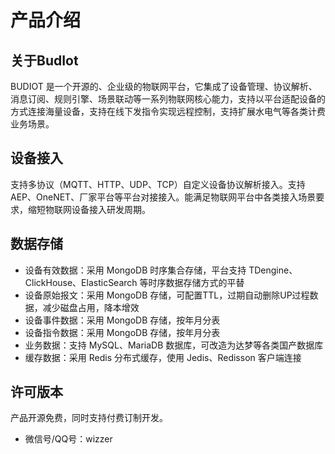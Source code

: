 # 产品介绍

## 关于BudIot
BUDIOT 是一个开源的、企业级的物联网平台，它集成了设备管理、协议解析、消息订阅、规则引擎、场景联动等一系列物联网核心能力，支持以平台适配设备的方式连接海量设备，支持在线下发指令实现远程控制，支持扩展水电气等各类计费业务场景。

## 设备接入

支持多协议（MQTT、HTTP、UDP、TCP）自定义设备协议解析接入。支持 AEP、OneNET、厂家平台等平台对接接入。能满足物联网平台中各类接入场景要求，缩短物联网设备接入研发周期。

## 数据存储

* 设备有效数据：采用 MongoDB 时序集合存储，平台支持 TDengine、ClickHouse、ElasticSearch 等时序数据存储方式的平替
* 设备原始报文：采用 MongoDB 存储，可配置TTL，过期自动删除UP过程数据，减少磁盘占用，降本增效
* 设备事件数据：采用 MongoDB 存储，按年月分表
* 设备指令数据：采用 MongoDB 存储，按年月分表
* 业务数据：支持 MySQL、MariaDB 数据库，可改造为达梦等各类国产数据库
* 缓存数据：采用 Redis 分布式缓存，使用 Jedis、Redisson 客户端连接

## 许可版本

产品开源免费，同时支持付费订制开发。

*  微信号/QQ号：wizzer 
